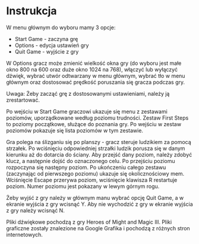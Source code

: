 # Instrukcja #

W menu głównym do wyboru mamy 3 opcje:

- Start Game - zaczyna grę
- Options - edycja ustawień gry
- Quit Game - wyjście z gry

W Options gracz może zmienić wielkość okna gry (do wyboru jest małe okno 800 na 600 oraz duże okno 1024 na 768), włączyć lub wyłączyć dźwięk, wybrać utwór odtwarzany w menu głównym, wybrać tło w menu głównym oraz dostosować prędkość poruszania się gracza podczas gry.

Uwaga: Żeby zacząć grę z dostosowanymi ustawieniami, należy ją zrestartować.

Po wejściu w Start Game graczowi ukazuje się menu z zestawami poziomów, uporządkowane według poziomu trudności. Zestaw First Steps to poziomy początkowe, służące do poznania gry. Po wejściu w zestaw poziomów pokazuje się lista poziomów w tym zestawie.

Gra polega na ślizganiu się po planszy - gracz steruje ludzikiem za pomocą strzałek. Po wciśnięciu odpowiedniej strzałki ludzik porusza się w danym kierunku aż do dotarcia do ściany. Aby przejść dany poziom, należy zdobyć klucz, a następnie dojść do oznaczonego celu. Po przejściu poziomu rozpoczyna się następny poziom. Po ukończeniu całego zestawu (zaczynając od pierwszego poziomu) ukazuje się okolicznościowy mem. Wciśnięcie Escape przerywa poziom, wciśnięcie klawisza R restartuje poziom. Numer poziomu jest pokazany w lewym górnym rogu.

Żeby wyjść z gry należy w głównym manu wybrać opcję Quit Game, a w ekranie wyjścia z gry wcisnąć Y. Aby nie wychodzić z gry w ekranie wyjścia z gry należy wcisnąć N.

Pliki dźwiękowe pochodzą z gry Heroes of Might and Magic III. Pliki graficzne zostały znalezione na Google Grafika i pochodzą z różnych stron internetowych.